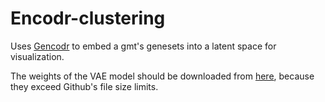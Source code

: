 # Encodr-clustering

Uses [Gencodr](https://github.com/MaayanLab/Gencodr) to embed a gmt's genesets into a latent space for visualization.

The weights of the VAE model should be downloaded from [here](https://drive.google.com/file/d/1j1Ck1FsRnCCwu7Q_X32NurhYdwCZP9JJ/view?usp=sharing), because they exceed Github's file size limits. 